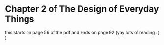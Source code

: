 # Chapter 2 of The Design of Everyday Things

this starts on page 56 of the pdf and ends on page 92 (yay lots of reading :( )

